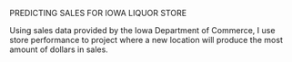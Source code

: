 PREDICTING SALES FOR IOWA LIQUOR STORE	

Using sales data provided by the Iowa Department of Commerce, I use store performance to project where a new location will produce the most amount of dollars in sales.